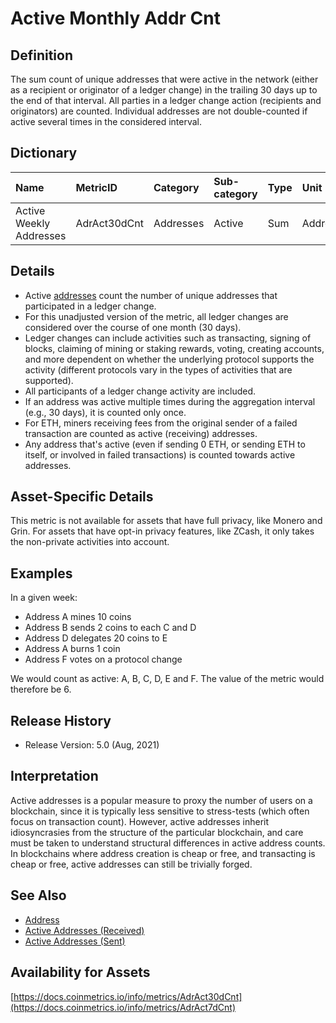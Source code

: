 # Active Monthly Addr Cnt

## **Definition**

The sum count of unique addresses that were active in the network \(either as a recipient or originator of a ledger change\) in the trailing 30 days up to the end of that interval. All parties in a ledger change action \(recipients and originators\) are counted. Individual addresses are not double-counted if active several times in the considered interval.

## **Dictionary**

| Name | **MetricID** | **Category** | **Sub-category** | **Type** | **Unit** | **Interval** |
| :--- | :--- | :--- | :--- | :--- | :--- | :--- |
| Active Weekly Addresses | AdrAct30dCnt | Addresses | Active | Sum | Addresses | 1 day |

## **Details**

* Active [addresses](../../on-chain-basics.md#address) count the number of unique addresses that participated in a ledger change.
* For this unadjusted version of the metric, all ledger changes are considered over the course of one month \(30 days\).
* Ledger changes can include activities such as transacting, signing of blocks, claiming of mining or staking rewards, voting, creating accounts, and more dependent on whether the underlying protocol supports the activity \(different protocols vary in the types of activities that are supported\).
* All participants of a ledger change activity are included.
* If an address was active multiple times during the aggregation interval \(e.g., 30 days\), it is counted only once.
* For ETH, miners receiving fees from the original sender of a failed transaction are counted as active \(receiving\) addresses.
* Any address that's active \(even if sending 0 ETH, or sending ETH to itself, or involved in failed transactions\) is counted towards active addresses.

## **Asset-Specific Details**

This metric is not available for assets that have full privacy, like Monero and Grin. For assets that have opt-in privacy features, like ZCash, it only takes the non-private activities into account.

## **Examples**

In a given week:

* Address A mines 10 coins
* Address B sends 2 coins to each C and D
* Address D delegates 20 coins to E
* Address A burns 1 coin
* Address F votes on a protocol change

We would count as active: A, B, C, D, E and F. The value of the metric would therefore be 6.

## **Release History**

* Release Version: 5.0 \(Aug, 2021\)

## **Interpretation**

Active addresses is a popular measure to proxy the number of users on a blockchain, since it is typically less sensitive to stress-tests \(which often focus on transaction count\). However, active addresses inherit idiosyncrasies from the structure of the particular blockchain, and care must be taken to understand structural differences in active address counts. In blockchains where address creation is cheap or free, and transacting is cheap or free, active addresses can still be trivially forged.

## **See Also**

* [Address](../../on-chain-basics.md#address)
* [Active Addresses \(Received\)](adractreccnt.md)
* [Active Addresses \(Sent\)](adractsentcnt.md)

## Availability for Assets

[https://docs.coinmetrics.io/info/metrics/AdrAct30dCnt](https://docs.coinmetrics.io/info/metrics/AdrAct7dCnt)

